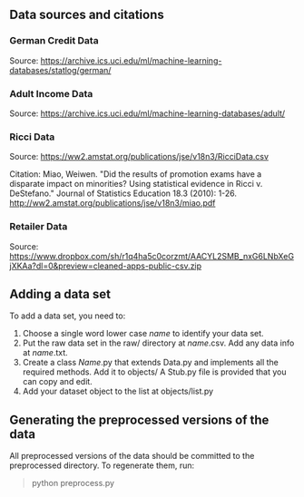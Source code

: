 
## Data sources and citations

### German Credit Data
Source: https://archive.ics.uci.edu/ml/machine-learning-databases/statlog/german/

### Adult Income Data
Source: https://archive.ics.uci.edu/ml/machine-learning-databases/adult/

### Ricci Data
Source: https://ww2.amstat.org/publications/jse/v18n3/RicciData.csv 

Citation: Miao, Weiwen. "Did the results of promotion exams have a disparate impact on minorities? Using statistical evidence in Ricci v. DeStefano." Journal of Statistics Education 18.3 (2010): 1-26.
http://ww2.amstat.org/publications/jse/v18n3/miao.pdf

### Retailer Data
Source: https://www.dropbox.com/sh/r1q4ha5c0corzmt/AACYL2SMB_nxG6LNbXeGjXKAa?dl=0&preview=cleaned-apps-public-csv.zip


## Adding a data set

To add a data set, you need to:
1. Choose a single word lower case *name* to identify your data set.
2. Put the raw data set in the raw/ directory at *name*.csv.  Add any data info at *name*.txt.
3. Create a class *Name*.py that extends Data.py and implements all the required methods.  Add it to objects/  A Stub.py file is provided that you can copy and edit.
4. Add your dataset object to the list at objects/list.py


## Generating the preprocessed versions of the data

All preprocessed versions of the data should be committed to the preprocessed directory.
To regenerate them, run:
> python preprocess.py
